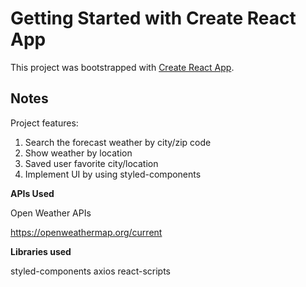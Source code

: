 # Getting Started with Create React App

This project was bootstrapped with [Create React App](https://github.com/facebook/create-react-app).

## Notes

Project features:

1. Search the forecast weather by city/zip code
2. Show weather by location
3. Saved user favorite city/location
4. Implement UI by using styled-components

**APIs Used**

Open Weather APIs

https://openweathermap.org/current

**Libraries used**

styled-components
axios
react-scripts
